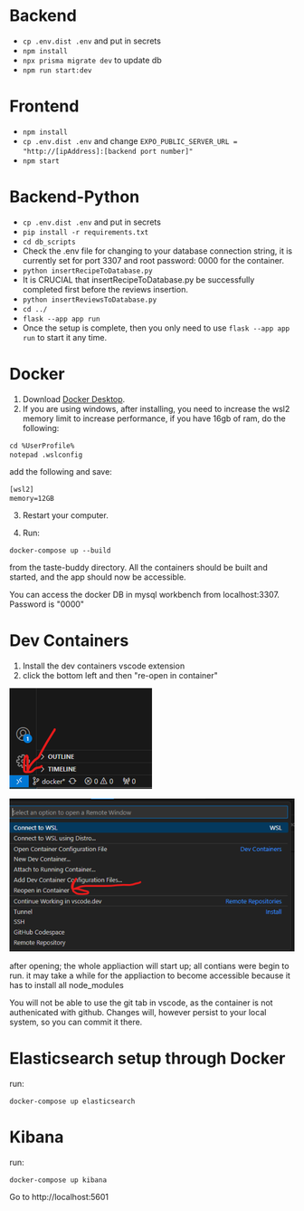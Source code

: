 # Backend 
- `cp .env.dist .env` and put in secrets
- `npm install`
- `npx prisma migrate dev` to update db
- `npm run start:dev`

# Frontend
- `npm install`
- `cp .env.dist .env` and change `EXPO_PUBLIC_SERVER_URL = "http://[ipAddress]:[backend port number]"`
- `npm start`

# Backend-Python
- `cp .env.dist .env` and put in secrets
- `pip install -r requirements.txt`
- `cd db_scripts`
- Check the .env file for changing to your database connection string, it is currently set for port 3307 and root password: 0000 for the container.
- `python insertRecipeToDatabase.py`
- It is CRUCIAL that insertRecipeToDatabase.py be successfully completed first before the reviews insertion.
- `python insertReviewsToDatabase.py`
- `cd ../`
- `flask --app app run`
- Once the setup is complete, then you only need to use `flask --app app run` to start it any time.

# Docker
1. Download [Docker Desktop](https://www.docker.com/products/docker-desktop/).
2. If you are using windows, after installing, you need to increase the wsl2 memory limit to increase performance, if you have 16gb of ram, do the following:
```
cd %UserProfile%
notepad .wslconfig
```

add the following and save:

```
[wsl2]
memory=12GB
```

3. Restart your computer.

4. Run:
```
docker-compose up --build
``` 
from the taste-buddy directory.
All the containers should be built and started, and the app should now be accessible.

You can access the docker DB in mysql workbench from localhost:3307. Password is "0000"

# Dev Containers
1. Install the dev containers vscode extension
2. click the bottom left and then "re-open in container"

![alt text](readme_images/image.png)

![alt text](readme_images/image-1.png)

after opening; the whole appliaction will start up; all contians were begin to run.
it may take a while for the appliaction to become accessible because it has to install all node_modules

You will not be able to use the git tab in vscode, as the container is not authenicated with github.
Changes will, however persist to your local system, so you can commit it there.

# Elasticsearch setup through Docker
run:
```
docker-compose up elasticsearch
```

# Kibana
run:
```
docker-compose up kibana
```
Go to http://localhost:5601

